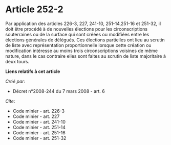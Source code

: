 # Article 252-2

Par application des articles 226-3, 227, 241-10, 251-14,251-16 et 251-32, il doit être procédé à de nouvelles élections pour
les circonscriptions souterraines ou de la surface qui sont créées ou modifiées entre les élections générales de délégués.
Ces élections partielles ont lieu au scrutin de liste avec représentation proportionnelle lorsque cette création ou
modification intéresse au moins trois circonscriptions voisines de même nature, dans le cas contraire elles sont faites au
scrutin de liste majoritaire à deux tours.

**Liens relatifs à cet article**

_Créé par_:

  - Décret n°2008-244 du 7 mars 2008 - art. 6

_Cite_:

  - Code minier - art. 226-3
  - Code minier - art. 227
  - Code minier - art. 241-10
  - Code minier - art. 251-14
  - Code minier - art. 251-16
  - Code minier - art. 251-32
